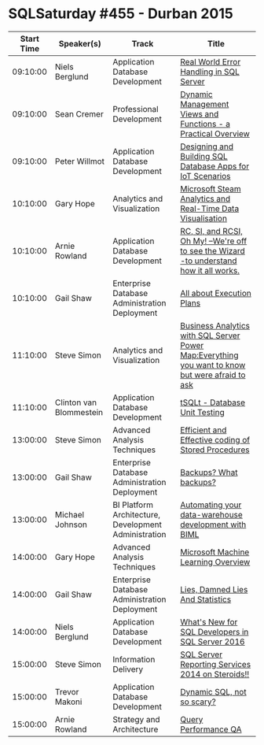 # SQLSaturday #455 - Durban 2015
Start Time|Speaker(s)|Track|Title
---|---|---|---
09:10:00|Niels Berglund|Application  Database Development|[Real World Error Handling in SQL Server](37836.md)
09:10:00|Sean Cremer|Professional Development|[Dynamic Management Views and Functions - a Practical Overview](39309.md)
09:10:00|Peter Willmot|Application  Database Development|[Designing and Building SQL Database Apps for IoT Scenarios](40069.md)
10:10:00|Gary Hope|Analytics and Visualization|[Microsoft Steam Analytics and Real-Time Data Visualisation](37944.md)
10:10:00|Arnie Rowland|Application  Database Development|[RC, SI, and RCSI, Oh My! –We're off to see the Wizard -to understand how it all works.](38099.md)
10:10:00|Gail Shaw|Enterprise Database Administration  Deployment|[All about Execution Plans](38158.md)
11:10:00|Steve Simon|Analytics and Visualization|[Business Analytics with SQL Server  Power Map:Everything you want to know but were afraid to ask ](37846.md)
11:10:00|Clinton van Blommestein|Application  Database Development|[tSQLt - Database Unit Testing](39722.md)
13:00:00|Steve Simon|Advanced Analysis Techniques|[Efficient and Effective coding of Stored Procedures](37842.md)
13:00:00|Gail Shaw|Enterprise Database Administration  Deployment|[Backups? What backups?](38130.md)
13:00:00|Michael Johnson|BI Platform Architecture, Development  Administration|[Automating your data-warehouse development with BIML](40450.md)
14:00:00|Gary Hope|Advanced Analysis Techniques|[Microsoft Machine Learning Overview](37945.md)
14:00:00|Gail Shaw|Enterprise Database Administration  Deployment|[Lies, Damned Lies And Statistics](38131.md)
14:00:00|Niels Berglund|Application  Database Development|[What's New for SQL Developers in SQL Server 2016](38961.md)
15:00:00|Steve Simon|Information Delivery|[SQL Server Reporting Services 2014 on Steroids!!](37844.md)
15:00:00|Trevor Makoni|Application  Database Development|[Dynamic SQL, not so scary?](40482.md)
15:00:00|Arnie Rowland|Strategy and Architecture|[Query Performance QA](40797.md)
